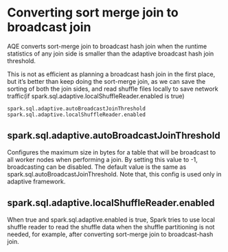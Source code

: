 # Converting sort merge join to broadcast join

AQE converts sort-merge join to broadcast hash join when the runtime statistics of any join side is smaller than the adaptive broadcast hash join threshold.

This is not as efficient as planning a broadcast hash join in the first place, but it’s better than keep doing the sort-merge join, as we can save the sorting of both the join sides, and read shuffle files locally to save network traffic(if spark.sql.adaptive.localShuffleReader.enabled is true)

    spark.sql.adaptive.autoBroadcastJoinThreshold
    spark.sql.adaptive.localShuffleReader.enabled

## spark.sql.adaptive.autoBroadcastJoinThreshold

Configures the maximum size in bytes for a table that will be broadcast to all worker nodes when performing a join. By setting this value to -1, broadcasting can be disabled. The default value is the same as spark.sql.autoBroadcastJoinThreshold. Note that, this config is used only in adaptive framework.

## spark.sql.adaptive.localShuffleReader.enabled

When true and spark.sql.adaptive.enabled is true, Spark tries to use local shuffle reader to read the shuffle data when the shuffle partitioning is not needed, for example, after converting sort-merge join to broadcast-hash join.
